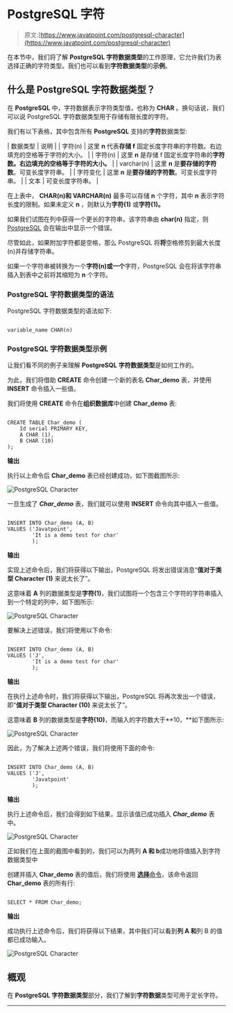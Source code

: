 # PostgreSQL 字符

> 原文:[https://www.javatpoint.com/postgresql-character](https://www.javatpoint.com/postgresql-character)

在本节中，我们将了解 **PostgreSQL 字符数据类型**的工作原理，它允许我们为表选择正确的字符类型。我们也可以看到**字符数据类型**的**示例**。

## 什么是 PostgreSQL 字符数据类型？

在 **PostgreSQL** 中，字符数据表示字符类型值，也称为 **CHAR** 。换句话说，我们可以说 PostgreSQL 字符数据类型用于存储有限长度的字符。

我们有以下表格，其中包含所有 **PostgreSQL** 支持的**字符**数据类型:

| 数据类型 | 说明 |
| 字符(n) | 这里 **n** 代表**存储 f** 固定长度字符串的字符数。右边填充的空格等于字符的大小。 |
| 字符(n) | 这里 **n** 是存储 f 固定长度字符串的**字符数。右边填充的空格等于字符的大小。** |
| varchar(n) | 这里 **n** 是**要存储的字符数**。可变长度字符串。 |
| 字符变化 | 这里 **n** 是**要存储的字符数**。可变长度字符串。 |
| 文本 | 可变长度字符串。 |

在上表中， **CHAR(n)和 VARCHAR(n)** 最多可以存储 **n** 个字符，其中 **n** 表示字符长度的限制。如果未定义 **n** ，则默认为**字符(1)** 或**字符(1)。**

如果我们试图在列中获得一个更长的字符串，该字符串由 **char(n)** 指定，则 [PostgreSQL](https://www.javatpoint.com/postgresql-tutorial) 会在输出中显示一个错误。

尽管如此，如果附加字符都是空格，那么 PostgreSQL 将**将**空格修剪到最大长度(n)并存储字符串。

如果一个字符串被转换为一个**字符(n)或一个**字符，PostgreSQL 会在将该字符串插入到表中之前将其缩短为 **n** 个字符。

### PostgreSQL 字符数据类型的语法

PostgreSQL 字符数据类型的语法如下:

```

variable_name CHAR(n)

```

### PostgreSQL 字符数据类型示例

让我们看不同的例子来理解 **PostgreSQL** **字符数据类型**是如何工作的。

为此，我们将借助 **CREATE** 命令创建一个新的表名 **Char_demo** 表，并使用 **INSERT** 命令插入一些值。

我们将使用 **CREATE** 命令在**组织数据库**中创建 **Char_demo** 表:

```

CREATE TABLE Char_demo (
    Id serial PRIMARY KEY,
    A CHAR (1),
    B CHAR (10)
);

```

**输出**

执行以上命令后 **Char_demo** 表已经创建成功，如下图截图所示:

![PostgreSQL Character](../Images/9241e4a8f0ae9e8c793ea16665c5a53e.png)

一旦生成了 ***Char_demo*** 表，我们就可以使用 **INSERT** 命令向其中插入一些值。

```

INSERT INTO Char_demo (A, B)
VALUES ('Javatpoint',
        'It is a demo test for char'
        );

```

**输出**

实现上述命令后，我们将获得以下输出，PostgreSQL 将发出错误消息“**值对于类型 Character (1)** 来说太长了”。

这意味着 **A** 列的数据类型是**字符(1)**，我们试图将一个包含三个字符的字符串插入到一个特定的列中，如下图所示:

![PostgreSQL Character](../Images/40a597c815e6cd499bae9fdcb3e425d9.png)

要解决上述错误，我们将使用以下命令:

```

INSERT INTO Char_demo (A, B)
VALUES ('J',
        'It is a demo test for char'
        );	

```

**输出**

在执行上述命令时，我们将获得以下输出，PostgreSQL 将再次发出一个错误，即“**值对于类型 Character (10)** 来说太长了”。

这意味着 **B** 列的数据类型是**字符(10)**，而输入的字符数大于**10，**如下图所示:

![PostgreSQL Character](../Images/9f08321976081f66ae9e22079b021c0d.png)

因此，为了解决上述两个错误，我们将使用下面的命令:

```

INSERT INTO Char_demo (A, B)
VALUES ('J',
        'Javatpoint'
        );

```

**输出**

执行上述命令后，我们会得到如下结果，显示该值已成功插入 ***Char_demo*** 表中。

![PostgreSQL Character](../Images/7f8bac044233072510238eb07c8addb3.png)

正如我们在上面的截图中看到的，我们可以为两列 **A 和 b**成功地将值插入到字符数据类型中

创建并插入 **Char_demo** 表的值后，我们将使用 [**选择**命令](https://www.javatpoint.com/postgresql-select)，该命令返回 **Char_demo** 表的所有行:

```

SELECT * FROM Char_demo;

```

**输出**

成功执行上述命令后，我们将获得以下结果，其中我们可以看到**列 A 和**列 B 的值都已成功输入。

![PostgreSQL Character](../Images/09d457e983c98aabea3fbdb3605fa288.png)

## 概观

在 **PostgreSQL 字符数据类型**部分，我们了解到**字符数据**类型可用于定长字符。

* * *